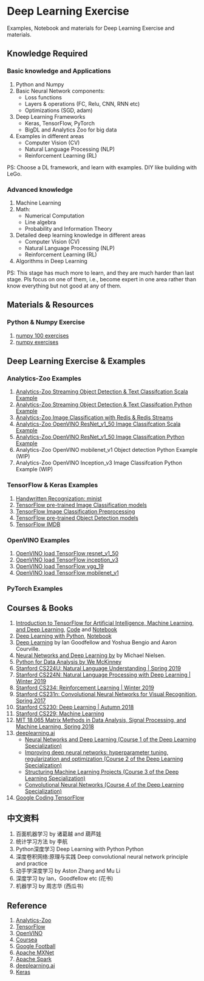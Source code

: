 # Deep Learning Exercise

Examples, Notebook and materials for Deep Learning Exercise and materials.

## Knowledge Required

### Basic knowledge and Applications

1. Python and Numpy
2. Basic Neural Network components:
    - Loss functions
    - Layers & operations (FC, Relu, CNN, RNN etc)
    - Optimizations (SGD, adam)
3. Deep Learning Frameworks
    - Keras, TensorFlow, PyTorch
    - BigDL and Analytics Zoo for big data
4. Examples in different areas
    - Computer Vision (CV)
    - Natural Language Processing (NLP)
    - Reinforcement Learning (RL)

PS: Choose a DL framework, and learn with examples. DIY like building with LeGo.

### Advanced knowledge

1. Machine Learning
2. Math:
    - Numerical Computation
    - Line algebra
    - Probability and Information Theory
3. Detailed deep learning knowledge in different areas
    - Computer Vision (CV)
    - Natural Language Processing (NLP)
    - Reinforcement Learning (RL)
4. Algorithms in Deep Learning

PS: This stage has much more to learn, and they are much harder than last stage. Pls focus on one of them, i.e., become expert in one area rather than know everything but not good at any of them.

## Materials & Resources

### Python & Numpy Exercise

1. [numpy 100 exercises](https://github.com/rougier/numpy-100)
2. [numpy exercises](https://github.com/Kyubyong/numpy_exercises)

## Deep Learning Exercise & Examples

### Analytics-Zoo Examples

1. [Analytics-Zoo Streaming Object Detection & Text Classifcation Scala Example](https://github.com/intel-analytics/analytics-zoo/tree/master/zoo/src/main/scala/com/intel/analytics/zoo/examples/streaming)
2. [Analytics-Zoo Streaming Object Detection & Text Classifcation Python Example](https://github.com/intel-analytics/analytics-zoo/tree/master/pyzoo/zoo/examples/streaming)
3. [Analytics-Zoo Image Classification with Redis & Redis Streams](https://github.com/qiyuangong/image_classification_redis)
4. [Analytics-Zoo OpenVINO ResNet_v1_50 Image Classifcation Scala Example](https://github.com/intel-analytics/analytics-zoo/tree/master/zoo/src/main/scala/com/intel/analytics/zoo/examples/vnni/openvino)
5. [Analytics-Zoo OpenVINO ResNet_v1_50 Image Classifcation Python Example](https://github.com/intel-analytics/analytics-zoo/tree/master/pyzoo/zoo/examples/vnni/openvino)
6. Analytics-Zoo OpenVINO mobilenet_v1 Object detection Python Example (WIP)
7. Analytics-Zoo OpenVINO Inception_v3 Image Classifcation Python Example (WIP)

### TensorFlow & Keras Examples

1. [Handwritten Recognization: minist](https://github.com/qiyuangong/Deep_Learning_Exercise/tree/master/jupyter_notebook/tensorflow/image_classification/mnist)
2. [TensorFlow pre-trained Image Classification models](https://github.com/tensorflow/models/tree/master/research/slim)
3. [TensorFlow Image Classification Preprocessing](https://github.com/tensorflow/models/blob/master/research/slim/preprocessing/preprocessing_factory.py#L47)
4. [TensorFlow pre-trained Object Detection models](https://github.com/tensorflow/models/tree/master/research/object_detection)
5. [TensorFlow IMDB](https://github.com/qiyuangong/Deep_Learning_Exercise/blob/master/jupyter_notebook/tensorflow/tutorials/imdb.ipynb)

### OpenVINO Examples

1. [OpenVINO load TensorFlow resnet_v1_50](https://github.com/qiyuangong/Deep_Learning_Exercise/blob/master/document/OpenVINO%20Resnet_v1_50.md)
2. [OpenVINO load TensorFlow inception_v3](https://github.com/qiyuangong/Deep_Learning_Exercise/blob/master/document/OpenVINO%20Inception_v3.md)
3. [OpenVINO load TensorFlow vgg_19](https://github.com/qiyuangong/Deep_Learning_Exercise/blob/master/document/OpenVINO%20VGG_19.md)
4. [OpenVINO load TensorFlow mobilenet_v1](https://github.com/qiyuangong/Deep_Learning_Exercise/blob/master/document/OpenVINO%20Mobilenet_v1_224.md)

### PyTorch Examples

## Courses & Books

1. [Introduction to TensorFlow for Artificial Intelligence, Machine Learning, and Deep Learning](https://www.coursera.org/learn/introduction-tensorflow), [Code](https://github.com/qiyuangong/Deep_Learning_Exercise/tree/master/python/tensorflow/introduction-tensorflow) and [Notebook](https://github.com/qiyuangong/Deep_Learning_Exercise/tree/master/jupyter_notebook/tensorflow/introduction-tensorflow)
2. [Deep Learning with Python](https://github.com/fchollet/deep-learning-with-python-notebooks), [Notebook](https://github.com/qiyuangong/Deep_Learning_Exercise/tree/master/jupyter_notebook/tensorflow/deep-learning-with-python-notebooks)
3. [Deep Learning](https://www.deeplearningbook.org/) by Ian Goodfellow and Yoshua Bengio and Aaron Courville.
4. [Neural Networks and Deep Learning by](http://neuralnetworksanddeeplearning.com/) by Michael Nielsen.
5. [Python for Data Analysis by We McKinney](https://www.oreilly.com/library/view/python-for-data/9781491957653/)
6. [Stanford CS224U: Natural Language Understanding | Spring 2019](https://www.youtube.com/watch?v=tZ_Jrc_nRJY&list=PLoROMvodv4rObpMCir6rNNUlFAn56Js20)
7. [Stanford CS224N: Natural Language Processing with Deep Learning | Winter 2019](https://www.youtube.com/watch?v=8rXD5-xhemo&list=PLoROMvodv4rOhcuXMZkNm7j3fVwBBY42z)
8. [Stanford CS234: Reinforcement Learning | Winter 2019](https://www.youtube.com/watch?v=FgzM3zpZ55o&list=PLoROMvodv4rOSOPzutgyCTapiGlY2Nd8u)
9. [Stanford CS231n: Convolutional Neural Networks for Visual Recognition, Spring 2017](https://www.youtube.com/watch?v=vT1JzLTH4G4&list=PLC1qU-LWwrF64f4QKQT-Vg5Wr4qEE1Zxk)
10. [Stanford CS230: Deep Learning | Autumn 2018](https://www.youtube.com/watch?v=PySo_6S4ZAg&list=PLoROMvodv4rOABXSygHTsbvUz4G_YQhOb)
11. [Stanford CS229: Machine Learning](https://www.youtube.com/watch?v=UzxYlbK2c7E&list=PLEBC422EC5973B4D8)
12. [MIT 18.065 Matrix Methods in Data Analysis, Signal Processing, and Machine Learning, Spring 2018](https://www.youtube.com/watch?v=Cx5Z-OslNWE&list=PLUl4u3cNGP63oMNUHXqIUcrkS2PivhN3k)
13. [deeplearning.ai](https://www.deeplearning.ai/)
    - [Neural Networks and Deep Learning (Course 1 of the Deep Learning Specialization)](https://www.youtube.com/playlist?list=PLkDaE6sCZn6Ec-XTbcX1uRg2_u4xOEky0)
    - [Improving deep neural networks: hyperparameter tuning, regularization and optimization (Course 2 of the Deep Learning Specialization)](https://www.youtube.com/playlist?list=PLkDaE6sCZn6Hn0vK8co82zjQtt3T2Nkqc)
    - [Structuring Machine Learning Projects (Course 3 of the Deep Learning Specialization)](https://www.youtube.com/watch?v=dFX8k1kXhOw&list=PLkDaE6sCZn6E7jZ9sN_xHwSHOdjUxUW_b)
    - [Convolutional Neural Networks (Course 4 of the Deep Learning Specialization)](https://www.youtube.com/playlist?list=PLkDaE6sCZn6Gl29AoE31iwdVwSG-KnDzF)
14. [Google Coding TensorFlow](https://www.youtube.com/playlist?list=PLQY2H8rRoyvwLbzbnKJ59NkZvQAW9wLbx)

## 中文资料

1. 百面机器学习 by 诸葛越 and 葫芦娃
2. 统计学习方法 by 李航
3. Python深度学习 Deep Learning with Python Python
4. 深度卷积网络:原理与实践 Deep convolutional neural network principle and practice
5. 动手学深度学习 by Aston Zhang and Mu Li
6. 深度学习 by Ian，Goodfellow etc (花书)
7. 机器学习 by 周志华 (西瓜书)

## Reference

1. [Analytics-Zoo](https://github.com/intel-analytics/analytics-zoo)
2. [TensorFlow](https://www.tensorflow.org/)
3. [OpenVINO](https://software.intel.com/en-us/openvino-toolkit)
4. [Coursea](https://www.coursera.org)
5. [Google Football](https://github.com/google-research/football)
6. [Apache MXNet](https://mxnet.apache.org/)
7. [Apache Spark](https://spark.apache.org/)
8. [deeplearning.ai](https://www.deeplearning.ai/)
9. [Keras](https://keras.io/)
